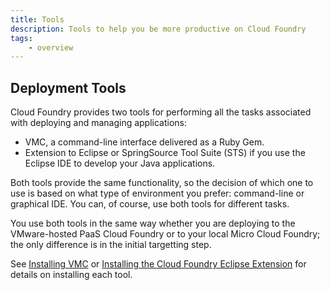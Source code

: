 ```yaml
---
title: Tools
description: Tools to help you be more productive on Cloud Foundry
tags:
    - overview
---
```


## Deployment Tools

Cloud Foundry provides two tools for performing all the tasks associated with deploying and managing applications:

+ VMC, a command-line interface delivered as a Ruby Gem.
+ Extension to Eclipse or SpringSource Tool Suite (STS) if you use the Eclipse IDE to develop your Java applications.

Both tools provide the same functionality, so the decision of which one to use is based on what type of environment you prefer: command-line or graphical IDE.  You can, of course, use both tools for different tasks.

You use both tools in the same way whether you are deploying to the VMware-hosted PaaS Cloud Foundry or to your local Micro Cloud Foundry; the only difference is in the initial targetting step.

See [Installing VMC](/tools/vmc/installing-vmc.html) or [Installing the Cloud Foundry Eclipse Extension](/tools/STS/configuring-STS.html) for details on installing each tool.
